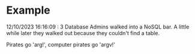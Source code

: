 # Example

<!-- replace-with-date starts -->
12/10/2023 16:16:09 : 3 Database Admins walked into a NoSQL bar. A little while later they walked out because they couldn't find a table.
<!-- replace-with-date ends -->

<!-- replace-with-joke starts -->
Pirates go 'arg!', computer pirates go 'argv!'
<!-- replace-with-joke ends -->